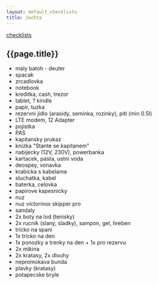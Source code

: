 ```yaml
---
layout: default_checklists
title: Jachta
---
```


[checklists](.)

## {{page.title}}

- maly batoh - deuter
- spacak
- zrcadlovka
- notebook
- kreditka, cash, trezor
- tablet, ? kindle
- papir, tuzka
- rezervni jidlo (arasidy, seminka, rozinky), piti (min 0.5l)
- LTE modem, 12 Adapter
- pojistka
- PAS
- kapitansky prukaz
- knizka "Stante se kapitanem"
- nabijecky (12V, 230V), powerbanka
- kartacek, pasta, ustni voda
- deospey, vonavka
- krabicka s kabelama
- sluchatka, kabel
- baterka, celovka
- papirove kapesnicky
- nuz
- nuz victorinox skipper pro
- sandaly
- 2x boty na lod (tenisky)
- 2x rucnik (slany, sladky), sampon, gel, hreben
- tricko na spani
- 1x tricko na den
- 1x ponozky a trenky na den + 1x pro rezervu
- 2x mikina
- 2x kratasy, 2x dlouhy
- nepromokava bunda
- plavky (kratasy)
- potapecske bryle
